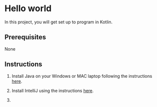 # Hello world

In this project, you will get set up to program in Kotlin.

## Prerequisites

None

## Instructions

1. Install Java on your Windows or MAC laptop following the instructions [here](https://www.oracle.com/technetwork/java/javase/downloads/index.html).

2. Install IntelliJ using the instructions [here]().

3. 